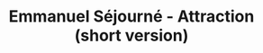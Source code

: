 ---
layout: page
title: Emmanuel Séjourné - Attraction (short version)
description: An abbreviated performance of Séjourné's 'Attraction Solo' on MalletKat, featuring reconfigured keys and pedals for swift transitions between marimba and vibraphone
img: assets/img/project_attraction-preview.gif
redirect: https://youtu.be/XI-nfawI9Wk
importance: 0
category: percussion
---